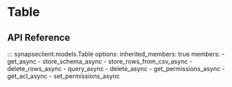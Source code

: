 # Table

## API Reference

::: synapseclient.models.Table
    options:
        inherited_members: true
        members:
        - get_async
        - store_schema_async
        - store_rows_from_csv_async
        - delete_rows_async
        - query_async
        - delete_async
        - get_permissions_async
        - get_acl_async
        - set_permissions_async

